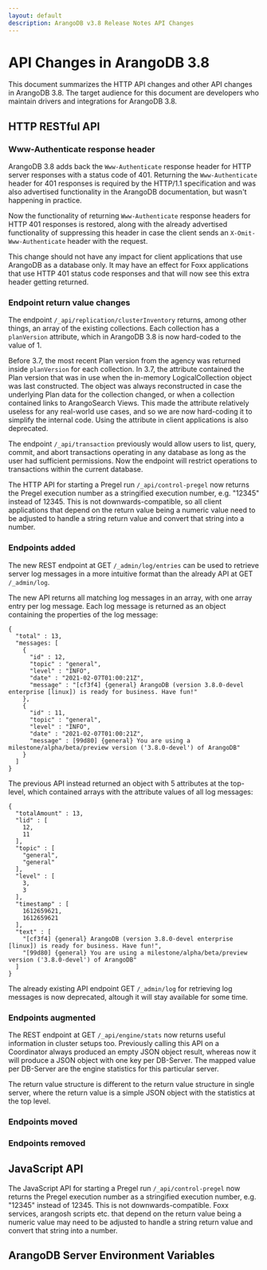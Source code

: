 ```yaml
---
layout: default
description: ArangoDB v3.8 Release Notes API Changes
---
```

API Changes in ArangoDB 3.8
===========================

This document summarizes the HTTP API changes and other API changes in ArangoDB 3.8.
The target audience for this document are developers who maintain drivers and
integrations for ArangoDB 3.8.

## HTTP RESTful API

### Www-Authenticate response header

ArangoDB 3.8 adds back the `Www-Authenticate` response header for HTTP server
responses with a status code of 401. Returning the `Www-Authenticate` header for
401 responses is required by the HTTP/1.1 specification and was also advertised
functionality in the ArangoDB documentation, but wasn't happening in practice.

Now the functionality of returning `Www-Authenticate` response headers for HTTP
401 responses is restored, along with the already advertised functionality of
suppressing this header in case the client sends an `X-Omit-Www-Authenticate`
header with the request.

This change should not have any impact for client applications that use ArangoDB
as a database only. It may have an effect for Foxx applications that use HTTP
401 status code responses and that will now see this extra header getting returned.

### Endpoint return value changes

The endpoint `/_api/replication/clusterInventory` returns, among other things,
an array of the existing collections. Each collection has a `planVersion`
attribute, which in ArangoDB 3.8 is now hard-coded to the value of 1.

Before 3.7, the most recent Plan version from the agency was returned inside
`planVersion` for each collection. In 3.7, the attribute contained the Plan
version that was in use when the in-memory LogicalCollection object was last
constructed. The object was always reconstructed in case the underlying Plan
data for the collection changed, or when a collection contained links to
ArangoSearch Views. This made the attribute relatively useless for any
real-world use cases, and so we are now hard-coding it to simplify the internal
code. Using the attribute in client applications is also deprecated.

The endpoint `/_api/transaction` previously would allow users to list, query,
commit, and abort transactions operating in any database as long as the user had
sufficient permissions. Now the endpoint will restrict operations to
transactions within the current database.

The HTTP API for starting a Pregel run `/_api/control-pregel` now returns the
Pregel execution number as a stringified execution number, e.g. "12345" instead 
of 12345. 
This is not downwards-compatible, so all client applications that depend
on the return value being a numeric value need to be adjusted to handle
a string return value and convert that string into a number.

### Endpoints added

The new REST endpoint at GET `/_admin/log/entries` can be used to retrieve server log
messages in a more intuitive format than the already API at GET `/_admin/log`.

The new API returns all matching log messages in an array, with one array entry
per log message. Each log message is returned as an object containing the properties 
of the log message:

```
{ 
  "total" : 13,
  "messages: [
    {
      "id" : 12,
      "topic" : "general",
      "level" : "INFO",
      "date" : "2021-02-07T01:00:21Z",
      "message" : "[cf3f4] {general} ArangoDB (version 3.8.0-devel enterprise [linux]) is ready for business. Have fun!"
    },
    {
      "id" : 11,
      "topic" : "general",
      "level" : "INFO",
      "date" : "2021-02-07T01:00:21Z",
      "message" : [99d80] {general} You are using a milestone/alpha/beta/preview version ('3.8.0-devel') of ArangoDB"
    }
  ]
}
```

The previous API instead returned an object with 5 attributes at the top-level, which
contained arrays with the attribute values of all log messages:
    
```
{
  "totalAmount" : 13,
  "lid" : [
    12, 
    11
  ],
  "topic" : [
    "general", 
    "general"
  ],
  "level" : [
    3, 
    3
  ],
  "timestamp" : [
    1612659621, 
    1612659621
  ],
  "text" : [
    "[cf3f4] {general} ArangoDB (version 3.8.0-devel enterprise [linux]) is ready for business. Have fun!", 
    "[99d80] {general} You are using a milestone/alpha/beta/preview version ('3.8.0-devel') of ArangoDB"
  ]
}
```

The already existing API endpoint GET `/_admin/log` for retrieving log messages 
is now deprecated, altough it will stay available for some time.

### Endpoints augmented

The REST endpoint at GET `/_api/engine/stats` now returns useful information in cluster
setups too. Previously calling this API on a Coordinator always produced an empty JSON
object result, whereas now it will produce a JSON object with one key per DB-Server.
The mapped value per DB-Server are the engine statistics for this particular server.

The return value structure is different to the return value structure in single server,
where the return value is a simple JSON object with the statistics at the top level.

### Endpoints moved

### Endpoints removed

## JavaScript API

The JavaScript API for starting a Pregel run `/_api/control-pregel` now returns the
Pregel execution number as a stringified execution number, e.g. "12345" instead
of 12345.
This is not downwards-compatible. Foxx services, arangosh scripts etc. that depend
on the return value being a numeric value may need to be adjusted to handle
a string return value and convert that string into a number.

## ArangoDB Server Environment Variables
